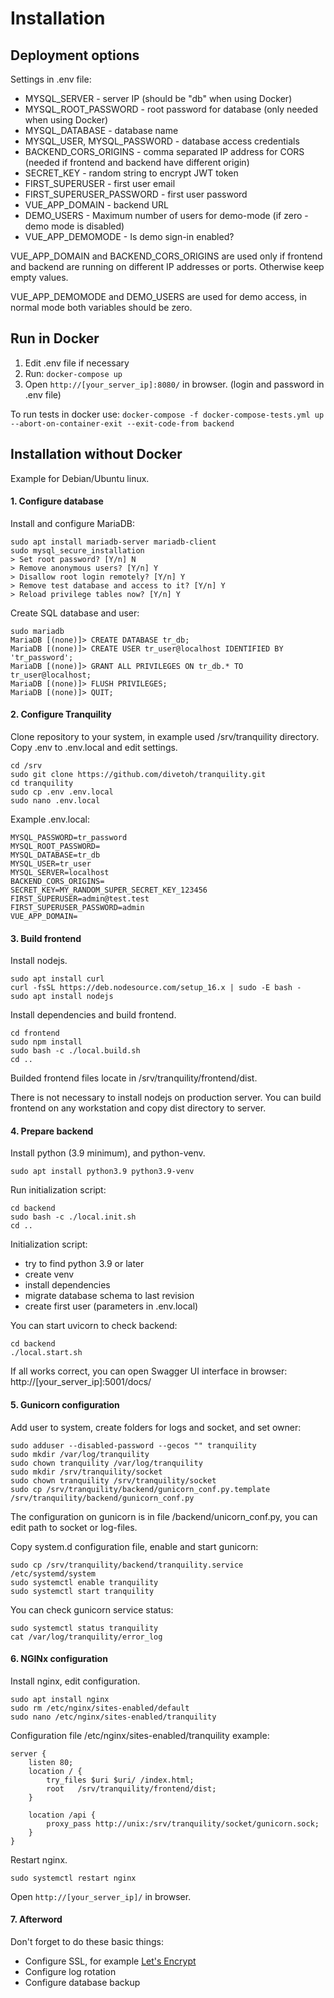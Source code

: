 # Installation
## Deployment options

Settings in .env file:
* MYSQL_SERVER - server IP (should be "db" when using Docker)
* MYSQL_ROOT_PASSWORD - root password for database (only needed when using Docker)
* MYSQL_DATABASE - database name
* MYSQL_USER, MYSQL_PASSWORD - database access credentials
* BACKEND_CORS_ORIGINS - comma separated IP address for CORS (needed if frontend and backend have different origin)
* SECRET_KEY - random string to encrypt JWT token
* FIRST_SUPERUSER - first user email
* FIRST_SUPERUSER_PASSWORD - first user password
* VUE_APP_DOMAIN - backend URL
* DEMO_USERS - Maximum number of users for demo-mode (if zero - demo mode is disabled)
* VUE_APP_DEMOMODE - Is demo sign-in enabled?

VUE_APP_DOMAIN and BACKEND_CORS_ORIGINS are used only if frontend and backend are running on different IP addresses or ports. Otherwise keep empty values.

VUE_APP_DEMOMODE and DEMO_USERS are used for demo access, in normal mode both variables should be zero.

## Run in Docker

1. Edit .env file if necessary
2. Run: `docker-compose up`
3. Open `http://[your_server_ip]:8080/` in browser. (login and password in .env file)

To run tests in docker use:
`docker-compose -f docker-compose-tests.yml up --abort-on-container-exit --exit-code-from backend`

## Installation without Docker

Example for Debian/Ubuntu linux.

#### 1. Configure database
Install and configure MariaDB:
```
sudo apt install mariadb-server mariadb-client
sudo mysql_secure_installation
> Set root password? [Y/n] N
> Remove anonymous users? [Y/n] Y
> Disallow root login remotely? [Y/n] Y
> Remove test database and access to it? [Y/n] Y
> Reload privilege tables now? [Y/n] Y
```
Create SQL database and user:
```
sudo mariadb
MariaDB [(none)]> CREATE DATABASE tr_db;
MariaDB [(none)]> CREATE USER tr_user@localhost IDENTIFIED BY 'tr_password';
MariaDB [(none)]> GRANT ALL PRIVILEGES ON tr_db.* TO tr_user@localhost;
MariaDB [(none)]> FLUSH PRIVILEGES;
MariaDB [(none)]> QUIT;
```

#### 2. Configure Tranquility

Clone repository to your system, in example used /srv/tranquility directory. Copy .env to .env.local and edit settings.
```
cd /srv
sudo git clone https://github.com/divetoh/tranquility.git
cd tranquility
sudo cp .env .env.local
sudo nano .env.local
```
 Example .env.local:
```
MYSQL_PASSWORD=tr_password
MYSQL_ROOT_PASSWORD=
MYSQL_DATABASE=tr_db
MYSQL_USER=tr_user
MYSQL_SERVER=localhost
BACKEND_CORS_ORIGINS=
SECRET_KEY=MY_RANDOM_SUPER_SECRET_KEY_123456
FIRST_SUPERUSER=admin@test.test
FIRST_SUPERUSER_PASSWORD=admin
VUE_APP_DOMAIN=
```

#### 3. Build frontend
Install nodejs.
```
sudo apt install curl
curl -fsSL https://deb.nodesource.com/setup_16.x | sudo -E bash -
sudo apt install nodejs
```

Install dependencies and build frontend.
```
cd frontend
sudo npm install
sudo bash -c ./local.build.sh
cd ..
```
Builded frontend files locate in /srv/tranquility/frontend/dist. 

There is not necessary to install nodejs on production server. You can build frontend on any workstation and copy dist directory to server. 

#### 4. Prepare backend
Install python (3.9 minimum), and python-venv.
```
sudo apt install python3.9 python3.9-venv
```
Run initialization script:
```
cd backend
sudo bash -c ./local.init.sh
cd ..
```
Initialization script:
* try to find python 3.9 or later
* create venv
* install dependencies
* migrate database schema to last revision
* create first user (parameters in .env.local)

You can start uvicorn to check backend:
```
cd backend
./local.start.sh
```
If all works correct, you can open Swagger UI interface in browser: http://[your_server_ip]:5001/docs/

#### 5. Gunicorn configuration


Add user to system, create folders for logs and socket, and set owner:
```
sudo adduser --disabled-password --gecos "" tranquility
sudo mkdir /var/log/tranquility
sudo chown tranquility /var/log/tranquility
sudo mkdir /srv/tranquility/socket
sudo chown tranquility /srv/tranquility/socket
sudo cp /srv/tranquility/backend/gunicorn_conf.py.template /srv/tranquility/backend/gunicorn_conf.py
```

The configuration on gunicorn is in file /backend/unicorn_conf.py, you can edit path to socket or log-files.

Copy system.d configuration file, enable and start gunicorn:
```
sudo cp /srv/tranquility/backend/tranquility.service /etc/systemd/system
sudo systemctl enable tranquility
sudo systemctl start tranquility
```

You can check gunicorn service status:
```
sudo systemctl status tranquility
cat /var/log/tranquility/error_log
```

#### 6. NGINx configuration

Install nginx, edit configuration.
```
sudo apt install nginx
sudo rm /etc/nginx/sites-enabled/default
sudo nano /etc/nginx/sites-enabled/tranquility
```

Configuration file /etc/nginx/sites-enabled/tranquility example:
```
server {
    listen 80;
    location / {
        try_files $uri $uri/ /index.html;
        root   /srv/tranquility/frontend/dist;
    }

    location /api {
        proxy_pass http://unix:/srv/tranquility/socket/gunicorn.sock;
    }
}
```
Restart nginx.
```
sudo systemctl restart nginx
```
Open `http://[your_server_ip]/` in browser.


#### 7. Afterword
Don't forget to do these basic things:
* Configure SSL, for example [Let's Encrypt](https://www.digitalocean.com/community/tutorials/how-to-secure-nginx-with-let-s-encrypt-on-ubuntu-20-04)
* Configure log rotation
* Configure database backup
